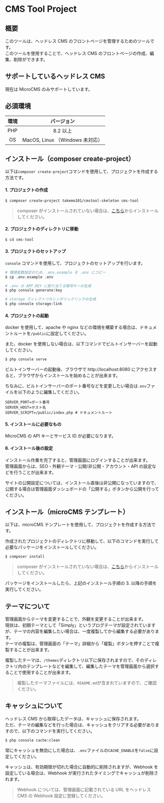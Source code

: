 # CMS Tool Project

## 概要

このツールは、ヘッドレス CMS のフロントページを管理するためのツールです。  
このツールを使用することで、ヘッドレス CMS のフロントページの作成、編集、削除ができます。

## サポートしているヘッドレス CMS

現在は MicroCMS のみサポートしています。

## 必須環境

| 環境 |           バージョン            |
| :--: | :-----------------------------: |
| PHP  |            8.2 以上             |
|  OS  | MacOS, Linux （Windows 未対応） |

## インストール（composer create-project）

以下は`composer create-project`コマンドを使用して、プロジェクトを作成する方法です。

#### 1. プロジェクトの作成

```bash
$ composer create-project takemo101/cmstool-skeleton cms-tool
```

> composer がインストールされていない場合は、[こちら](https://getcomposer.org/download/)からインストールしてください。

#### 2. プロジェクトのディレクトリに移動

```bash
$ cd cms-tool
```

#### 3. プロジェクトのセットアップ

`console` コマンドを使用して、プロジェクトのセットアップを行います。

```bash
# 環境変数設定のため、.env.example を .env にコピー
$ cp .env.example .env

# .env の APP_KEY に割り当てる暗号キーの生成
$ php console generate:key

# storage ディレクトリのシンボリックリンクの生成
$ php console storage:link
```

#### 4. プロジェクトの起動

docker を使用して、apache や nginx などの環境を構築する場合は、ドキュメントルートを`/public`に設定してください。

また、docker を使用しない場合は、以下コマンドでビルトインサーバーを起動してください。

```bash
$ php console serve
```

ビルトインサーバーの起動後、ブラウザで http://localhost:8080 にアクセスすると、ブラウザからインストールを始めることが出来ます。

ちなみに、ビルトインサーバーのポート番号などを変更したい場合は`.env`ファイルを以下のように編集してください。

```dotenv
SERVER_PORT=ポート番号
SERVER_HOST=ホスト名
SERVER_SCRIPT=/public/index.php # ドキュメントルート
```

#### 5. インストールに必要なもの

MicroCMS の API キーとサービス ID が必要になります。

#### 6. インストール後の設定

インストール作業を完了すると、管理画面にログインすることが出来ます。  
管理画面からは、SEO・外観テーマ・公開/非公開・アカウント・API の設定などを行うことが出来ます。

サイトの公開設定については、インストール直後は非公開になっていますので、公開する場合は管理画面ダッシュボードの「公開する」ボタンから公開を行ってください。

## インストール（microCMS テンプレート）

以下は、microCMS テンプレートを使用して、プロジェクトを作成する方法です。

作成されたプロジェクトのディレクトリに移動して、以下のコマンドを実行して必要なパッケージをインストールしてください。

```bash
$ composer install
```

> composer がインストールされていない場合は、[こちら](https://getcomposer.org/download/)からインストールしてください。

パッケージをインストールしたら、上記のインストール手順の 3. 以降の手順を実行してください。

## テーマについて

管理画面からテーマを変更することで、外観を変更することが出来ます。  
現状は、初期テーマとして「Simply」というブログテーマが設定されていますが、テーマの内容を編集したい場合は、一度複製してから編集する必要があります。  
テーマの複製は、管理画面の「テーマ」詳細から「複製」ボタンを押すことで複製することが出来ます。

複製したテーマは、`/themes`ディレクトリ以下に保存されますので、そのディレクトリ内のテンプレートなどを編集して、編集したテーマを管理画面から選択することで使用することが出来ます。

> 複製したテーマファイルには、`README.md`が含まれていますので、ご確認ください。

## キャッシュについて

ヘッドレス CMS から取得したデータは、キャッシュに保存されます。  
ただ、テーマの編集などを行った場合は、キャッシュをクリアする必要がありますので、以下のコマンドを実行してください。

```bash
$ php console cache:clean
```

常にキャッシュを無効にした場合は、`.env`ファイルの`CACHE_ENABLE`を`false`に設定してください。

キャッシュは、有効期限が切れた場合に自動的に削除されますが、Webhook を設定している場合は、Webhook が実行されたタイミングでキャッシュが削除されます。

> Webhook については、管理画面に記載されている URL をヘッドレス CMS の Webhook 設定に登録してください。
